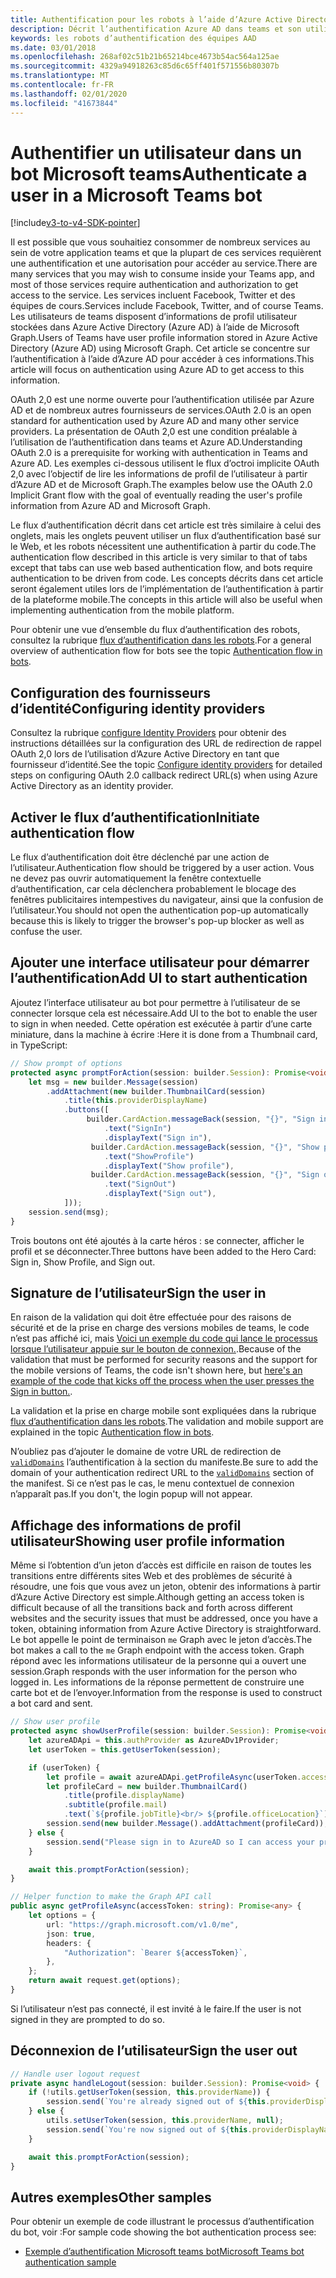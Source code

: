 ```yaml
---
title: Authentification pour les robots à l’aide d’Azure Active Directory
description: Décrit l’authentification Azure AD dans teams et son utilisation dans vos robots
keywords: les robots d’authentification des équipes AAD
ms.date: 03/01/2018
ms.openlocfilehash: 268af02c51b21b65214bce4673b54ac564a125ae
ms.sourcegitcommit: 4329a94918263c85d6c65ff401f571556b80307b
ms.translationtype: MT
ms.contentlocale: fr-FR
ms.lasthandoff: 02/01/2020
ms.locfileid: "41673844"
---
```

# <a name="authenticate-a-user-in-a-microsoft-teams-bot"></a><span data-ttu-id="2a37d-104">Authentifier un utilisateur dans un bot Microsoft teams</span><span class="sxs-lookup"><span data-stu-id="2a37d-104">Authenticate a user in a Microsoft Teams bot</span></span>

[!include[v3-to-v4-SDK-pointer](~/includes/v3-to-v4-pointer-bots.md)]

<span data-ttu-id="2a37d-105">Il est possible que vous souhaitiez consommer de nombreux services au sein de votre application teams et que la plupart de ces services requièrent une authentification et une autorisation pour accéder au service.</span><span class="sxs-lookup"><span data-stu-id="2a37d-105">There are many services that you may wish to consume inside your Teams app, and most of those services require authentication and authorization to get access to the service.</span></span> <span data-ttu-id="2a37d-106">Les services incluent Facebook, Twitter et des équipes de cours.</span><span class="sxs-lookup"><span data-stu-id="2a37d-106">Services include Facebook, Twitter, and of course Teams.</span></span> <span data-ttu-id="2a37d-107">Les utilisateurs de teams disposent d’informations de profil utilisateur stockées dans Azure Active Directory (Azure AD) à l’aide de Microsoft Graph.</span><span class="sxs-lookup"><span data-stu-id="2a37d-107">Users of Teams have user profile information stored in Azure Active Directory (Azure AD) using Microsoft Graph.</span></span> <span data-ttu-id="2a37d-108">Cet article se concentre sur l’authentification à l’aide d’Azure AD pour accéder à ces informations.</span><span class="sxs-lookup"><span data-stu-id="2a37d-108">This article will focus on authentication using Azure AD to get access to this information.</span></span>

<span data-ttu-id="2a37d-109">OAuth 2,0 est une norme ouverte pour l’authentification utilisée par Azure AD et de nombreux autres fournisseurs de services.</span><span class="sxs-lookup"><span data-stu-id="2a37d-109">OAuth 2.0 is an open standard for authentication used by Azure AD and many other service providers.</span></span> <span data-ttu-id="2a37d-110">La présentation de OAuth 2,0 est une condition préalable à l’utilisation de l’authentification dans teams et Azure AD.</span><span class="sxs-lookup"><span data-stu-id="2a37d-110">Understanding OAuth 2.0 is a prerequisite for working with authentication in Teams and Azure AD.</span></span> <span data-ttu-id="2a37d-111">Les exemples ci-dessous utilisent le flux d’octroi implicite OAuth 2,0 avec l’objectif de lire les informations de profil de l’utilisateur à partir d’Azure AD et de Microsoft Graph.</span><span class="sxs-lookup"><span data-stu-id="2a37d-111">The examples below use the OAuth 2.0 Implicit Grant flow with the goal of eventually reading the user's profile information from Azure AD and Microsoft Graph.</span></span>

<span data-ttu-id="2a37d-112">Le flux d’authentification décrit dans cet article est très similaire à celui des onglets, mais les onglets peuvent utiliser un flux d’authentification basé sur le Web, et les robots nécessitent une authentification à partir du code.</span><span class="sxs-lookup"><span data-stu-id="2a37d-112">The authentication flow described in this article is very similar to that of tabs except that tabs can use web based authentication flow, and bots require authentication to be driven from code.</span></span> <span data-ttu-id="2a37d-113">Les concepts décrits dans cet article seront également utiles lors de l’implémentation de l’authentification à partir de la plateforme mobile.</span><span class="sxs-lookup"><span data-stu-id="2a37d-113">The concepts in this article will also be useful when implementing authentication from the mobile platform.</span></span>

<span data-ttu-id="2a37d-114">Pour obtenir une vue d’ensemble du flux d’authentification des robots, consultez la rubrique [flux d’authentification dans les robots](~/resources/bot-v3/bot-authentication/auth-flow-bot.md).</span><span class="sxs-lookup"><span data-stu-id="2a37d-114">For a general overview of authentication flow for bots see the topic [Authentication flow in bots](~/resources/bot-v3/bot-authentication/auth-flow-bot.md).</span></span>

## <a name="configuring-identity-providers"></a><span data-ttu-id="2a37d-115">Configuration des fournisseurs d’identité</span><span class="sxs-lookup"><span data-stu-id="2a37d-115">Configuring identity providers</span></span>

<span data-ttu-id="2a37d-116">Consultez la rubrique [configure Identity Providers](~/concepts/authentication/configure-identity-provider.md) pour obtenir des instructions détaillées sur la configuration des URL de redirection de rappel OAuth 2,0 lors de l’utilisation d’Azure Active Directory en tant que fournisseur d’identité.</span><span class="sxs-lookup"><span data-stu-id="2a37d-116">See the topic [Configure identity providers](~/concepts/authentication/configure-identity-provider.md) for detailed steps on configuring OAuth 2.0 callback redirect URL(s) when using Azure Active Directory as an identity provider.</span></span>

## <a name="initiate-authentication-flow"></a><span data-ttu-id="2a37d-117">Activer le flux d’authentification</span><span class="sxs-lookup"><span data-stu-id="2a37d-117">Initiate authentication flow</span></span>

<span data-ttu-id="2a37d-118">Le flux d’authentification doit être déclenché par une action de l’utilisateur.</span><span class="sxs-lookup"><span data-stu-id="2a37d-118">Authentication flow should be triggered by a user action.</span></span> <span data-ttu-id="2a37d-119">Vous ne devez pas ouvrir automatiquement la fenêtre contextuelle d’authentification, car cela déclenchera probablement le blocage des fenêtres publicitaires intempestives du navigateur, ainsi que la confusion de l’utilisateur.</span><span class="sxs-lookup"><span data-stu-id="2a37d-119">You should not open the authentication pop-up automatically because this is likely to trigger the browser's pop-up blocker as well as confuse the user.</span></span>

## <a name="add-ui-to-start-authentication"></a><span data-ttu-id="2a37d-120">Ajouter une interface utilisateur pour démarrer l’authentification</span><span class="sxs-lookup"><span data-stu-id="2a37d-120">Add UI to start authentication</span></span>

<span data-ttu-id="2a37d-121">Ajoutez l’interface utilisateur au bot pour permettre à l’utilisateur de se connecter lorsque cela est nécessaire.</span><span class="sxs-lookup"><span data-stu-id="2a37d-121">Add UI to the bot to enable the user to sign in when needed.</span></span> <span data-ttu-id="2a37d-122">Cette opération est exécutée à partir d’une carte miniature, dans la machine à écrire :</span><span class="sxs-lookup"><span data-stu-id="2a37d-122">Here it is done from a Thumbnail card, in TypeScript:</span></span>

```typescript
// Show prompt of options
protected async promptForAction(session: builder.Session): Promise<void> {
    let msg = new builder.Message(session)
        .addAttachment(new builder.ThumbnailCard(session)
            .title(this.providerDisplayName)
            .buttons([
                 builder.CardAction.messageBack(session, "{}", "Sign in")
                     .text("SignIn")
                     .displayText("Sign in"),
                  builder.CardAction.messageBack(session, "{}", "Show profile")
                     .text("ShowProfile")
                     .displayText("Show profile"),
                  builder.CardAction.messageBack(session, "{}", "Sign out")
                     .text("SignOut")
                     .displayText("Sign out"),
            ]));
    session.send(msg);
}
```

<span data-ttu-id="2a37d-123">Trois boutons ont été ajoutés à la carte héros : se connecter, afficher le profil et se déconnecter.</span><span class="sxs-lookup"><span data-stu-id="2a37d-123">Three buttons have been added to the Hero Card: Sign in, Show Profile, and Sign out.</span></span>

## <a name="sign-the-user-in"></a><span data-ttu-id="2a37d-124">Signature de l’utilisateur</span><span class="sxs-lookup"><span data-stu-id="2a37d-124">Sign the user in</span></span>

<span data-ttu-id="2a37d-125">En raison de la validation qui doit être effectuée pour des raisons de sécurité et de la prise en charge des versions mobiles de teams, le code n’est pas affiché ici, mais [Voici un exemple du code qui lance le processus lorsque l’utilisateur appuie sur le bouton de connexion.](https://github.com/OfficeDev/microsoft-teams-sample-auth-node/blob/e84020562d7c8b83f4a357a4a4d91298c5d2989d/src/dialogs/BaseIdentityDialog.ts#L154-L195).</span><span class="sxs-lookup"><span data-stu-id="2a37d-125">Because of the validation that must be performed for security reasons and the support for the mobile versions of Teams, the code isn't shown here, but [here's an example of the code that kicks off the process when the user presses the Sign in button.](https://github.com/OfficeDev/microsoft-teams-sample-auth-node/blob/e84020562d7c8b83f4a357a4a4d91298c5d2989d/src/dialogs/BaseIdentityDialog.ts#L154-L195).</span></span>

<span data-ttu-id="2a37d-126">La validation et la prise en charge mobile sont expliquées dans la rubrique [flux d’authentification dans les robots](~/resources/bot-v3/bot-authentication/auth-flow-bot.md).</span><span class="sxs-lookup"><span data-stu-id="2a37d-126">The validation and mobile support are explained in the topic [Authentication flow in bots](~/resources/bot-v3/bot-authentication/auth-flow-bot.md).</span></span>

<span data-ttu-id="2a37d-127">N’oubliez pas d’ajouter le domaine de votre URL de redirection de [`validDomains`](~/resources/schema/manifest-schema.md#validdomains) l’authentification à la section du manifeste.</span><span class="sxs-lookup"><span data-stu-id="2a37d-127">Be sure to add the domain of your authentication redirect URL to the [`validDomains`](~/resources/schema/manifest-schema.md#validdomains) section of the manifest.</span></span> <span data-ttu-id="2a37d-128">Si ce n’est pas le cas, le menu contextuel de connexion n’apparaît pas.</span><span class="sxs-lookup"><span data-stu-id="2a37d-128">If you don't, the login popup will not appear.</span></span>

## <a name="showing-user-profile-information"></a><span data-ttu-id="2a37d-129">Affichage des informations de profil utilisateur</span><span class="sxs-lookup"><span data-stu-id="2a37d-129">Showing user profile information</span></span>

<span data-ttu-id="2a37d-130">Même si l’obtention d’un jeton d’accès est difficile en raison de toutes les transitions entre différents sites Web et des problèmes de sécurité à résoudre, une fois que vous avez un jeton, obtenir des informations à partir d’Azure Active Directory est simple.</span><span class="sxs-lookup"><span data-stu-id="2a37d-130">Although getting an access token is difficult because of all the transitions back and forth across different websites and the security issues that must be addressed, once you have a token, obtaining information from Azure Active Directory is straightforward.</span></span> <span data-ttu-id="2a37d-131">Le bot appelle le point de terminaison `me` Graph avec le jeton d’accès.</span><span class="sxs-lookup"><span data-stu-id="2a37d-131">The bot makes a call to the `me` Graph endpoint with the access token.</span></span> <span data-ttu-id="2a37d-132">Graph répond avec les informations utilisateur de la personne qui a ouvert une session.</span><span class="sxs-lookup"><span data-stu-id="2a37d-132">Graph responds with the user information for the person who logged in.</span></span> <span data-ttu-id="2a37d-133">Les informations de la réponse permettent de construire une carte bot et de l’envoyer.</span><span class="sxs-lookup"><span data-stu-id="2a37d-133">Information from the response is used to construct a bot card and sent.</span></span>

```typescript
// Show user profile
protected async showUserProfile(session: builder.Session): Promise<void> {
    let azureADApi = this.authProvider as AzureADv1Provider;
    let userToken = this.getUserToken(session);

    if (userToken) {
        let profile = await azureADApi.getProfileAsync(userToken.accessToken);
        let profileCard = new builder.ThumbnailCard()
            .title(profile.displayName)
            .subtitle(profile.mail)
            .text(`${profile.jobTitle}<br/> ${profile.officeLocation}`);
        session.send(new builder.Message().addAttachment(profileCard));
    } else {
        session.send("Please sign in to AzureAD so I can access your profile.");
    }

    await this.promptForAction(session);
}

// Helper function to make the Graph API call
public async getProfileAsync(accessToken: string): Promise<any> {
    let options = {
        url: "https://graph.microsoft.com/v1.0/me",
        json: true,
        headers: {
            "Authorization": `Bearer ${accessToken}`,
        },
    };
    return await request.get(options);
}
```

<span data-ttu-id="2a37d-134">Si l’utilisateur n’est pas connecté, il est invité à le faire.</span><span class="sxs-lookup"><span data-stu-id="2a37d-134">If the user is not signed in they are prompted to do so.</span></span>

## <a name="sign-the-user-out"></a><span data-ttu-id="2a37d-135">Déconnexion de l’utilisateur</span><span class="sxs-lookup"><span data-stu-id="2a37d-135">Sign the user out</span></span>

```typescript
// Handle user logout request
private async handleLogout(session: builder.Session): Promise<void> {
    if (!utils.getUserToken(session, this.providerName)) {
        session.send(`You're already signed out of ${this.providerDisplayName}.`);
    } else {
        utils.setUserToken(session, this.providerName, null);
        session.send(`You're now signed out of ${this.providerDisplayName}.`);
    }

    await this.promptForAction(session);
}
```

## <a name="other-samples"></a><span data-ttu-id="2a37d-136">Autres exemples</span><span class="sxs-lookup"><span data-stu-id="2a37d-136">Other samples</span></span>

<span data-ttu-id="2a37d-137">Pour obtenir un exemple de code illustrant le processus d’authentification du bot, voir :</span><span class="sxs-lookup"><span data-stu-id="2a37d-137">For sample code showing the bot authentication process see:</span></span>

* [<span data-ttu-id="2a37d-138">Exemple d’authentification Microsoft teams bot</span><span class="sxs-lookup"><span data-stu-id="2a37d-138">Microsoft Teams bot authentication sample</span></span>](https://github.com/OfficeDev/microsoft-teams-sample-auth-node)
